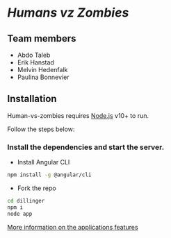 # _Humans vz Zombies_

## Team members
- Abdo Taleb
- Erik Hanstad
- Melvin Hedenfalk
- Paulina Bonnevier

## Installation

Human-vs-zombies requires [Node.js](https://nodejs.org/) v10+ to run.

Follow the steps below:

### Install the dependencies and start the server.

* Install Angular CLI

```sh
npm install -g @angular/cli
```

* Fork the repo

```sh
cd dillinger
npm i
node app
```


[More information on the applications features](https://github.com/Melhed/humans-vs-zombies-FE/wiki/User-manual)
